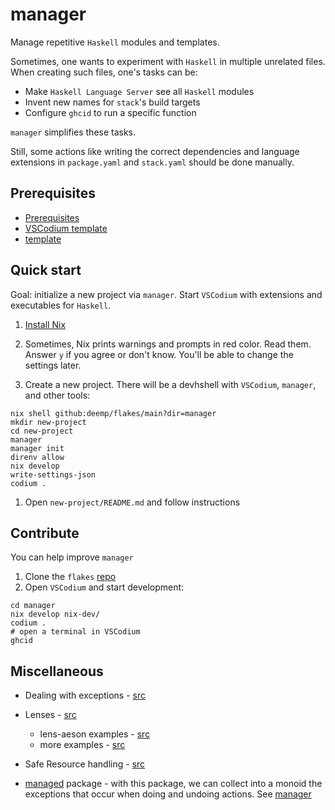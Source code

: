 # manager

Manage repetitive `Haskell` modules and templates.

Sometimes, one wants to experiment with `Haskell` in multiple unrelated files. When creating such files, one's tasks can be:

- Make `Haskell Language Server` see all `Haskell` modules
- Invent new names for `stack`'s build targets
- Configure `ghcid` to run a specific function

`manager` simplifies these tasks.

Still, some actions like writing the correct dependencies and language extensions in `package.yaml` and `stack.yaml` should be done manually.

## Prerequisites

- [Prerequisites](https://github.com/deemp/flakes#prerequisites)
- [VSCodium template](https://github.com/deemp/flakes/tree/main/templates/codium/haskell)
- [template](./template/README.md)

## Quick start

Goal: initialize a new project via `manager`. Start `VSCodium` with extensions and executables for `Haskell`.

1. [Install Nix](https://github.com/br4ch1st0chr0n3/flakes/blob/main/README/InstallNix.md)

1. Sometimes, Nix prints warnings and prompts in red color. Read them. Answer `y` if you agree or don't know. You'll be able to change the settings later.

1. Create a new project. There will be a devhshell with `VSCodium`, `manager`, and other tools:

```console
nix shell github:deemp/flakes/main?dir=manager
mkdir new-project
cd new-project
manager
manager init
direnv allow
nix develop
write-settings-json
codium .
```

1. Open `new-project/README.md` and follow instructions

## Contribute

You can help improve `manager`

1. Clone the `flakes` [repo](https://github.com/deemp/flakes)
1. Open `VSCodium` and start development:

  ```console
  cd manager
  nix develop nix-dev/
  codium .
  # open a terminal in VSCodium
  ghcid
  ```

## Miscellaneous

- Dealing with exceptions - [src](http://www.mega-nerd.com/erikd/Blog/CodeHacking/Haskell/what_do_you_mean.html)

- Lenses - [src](https://en.wikibooks.org/wiki/Haskell/Lenses_and_functional_references)
  - lens-aeson examples - [src](https://github.com/danidiaz/lens-aeson-examples/blob/master/src/Data/Aeson/Lens/Examples.hs)
  - more examples - [src](https://www.snoyman.com/blog/2017/05/playing-with-lens-aeson/)

- Safe Resource handling - [src](https://mmhaskell.com/blog/2022/6/23/resources-and-bracket)

- [managed](https://hackage.haskell.org/package/managed-1.0.9) package - with this package, we can collect into a monoid the exceptions that occur when doing and undoing actions. See [manager](./manager/)
